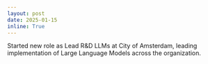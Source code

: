 ```yaml
---
layout: post
date: 2025-01-15
inline: True
---
```


Started new role as Lead R&D LLMs at City of Amsterdam, leading implementation of Large Language Models across the organization.

